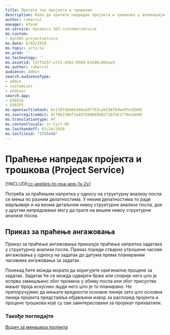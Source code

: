 ```yaml
---
title: Пратите ток пројекта и трошкове
description: Како да пратите напредак пројекта и трошкова у апликацији Project Service
author: ruhercul
manager: kfend
ms.service: dynamics-365-customerservice
ms.custom:
- dyn365-projectservice
ms.date: 8/03/2018
ms.topic: article
ms.prod: ''
ms.technology: ''
ms.assetid: fd7fd257-e723-45b2-8569-63496c80eae9
ms.author: ruhercul
audience: Admin
search.audienceType:
- admin
- customizer
- enduser
search.app:
- D365CE
- D365PS
ms.openlocfilehash: bc139fdbb60340a207753ca92387b4be97e1858b
ms.sourcegitcommit: 8c786230ef2a497280885b827162561776e2eb00
ms.translationtype: HT
ms.contentlocale: sr-Cyrl-RS
ms.lasthandoff: 03/24/2020
ms.locfileid: "3755448"
---
```

# <a name="track-project-progress-and-cost-project-service"></a>Праћење напредак пројекта и трошкова (Project Service)

[!INCLUDE[cc-applies-to-psa-app-1x-2x](../includes/cc-applies-to-psa-app-1x-2x.md)]

Потреба за праћењем напретка у односу на структурну анализу посла се мења по разним делатностима. У неким делатностима то раде марљивије и на веома детаљном нивоу структурне анализе посла, док у другим напредовање могу да прате на вишем нивоу структурне анализе посла.  
  
## <a name="effort-tracking-view"></a>Приказ за праћење ангажовања  
Приказ за праћење ангажовања приказује праћење напретка задатака у структурној анализи посла. Приказ пореди стварно утрошене часове ангажовања у односу на задатак до датума према планираним часовима ангажовања за задатак.  
  
Понекад ћете можда морати да коригујете оригиналне процене за задатак. Задатак ће се можда одвијати брже или спорије него што је испрва замишљено због промена у обиму посла или због присуства мањег броја искусних људи него што је то планирано. Не препоручујемо да мењате вредности основне линије зато што основна линија пројекта представља објављени извор за распоред пројекта и процене трошкова које су сви заинтересовани за пројекат прихватили.  
  
### <a name="see-also"></a>Такође погледајте  
 [Водич за менаџера пројекта](../project-service/project-manager-guide.md)

